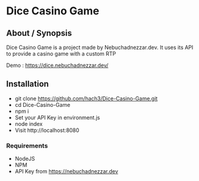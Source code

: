 # Dice Casino Game

## About / Synopsis

Dice Casino Game is a project made by Nebuchadnezzar.dev. It uses its API to provide a casino game with a custom RTP

Demo : https://dice.nebuchadnezzar.dev/

## Installation

* git clone https://github.com/hach3/Dice-Casino-Game.git
* cd Dice-Casino-Game
* npm i
* Set your API Key in environment.js
* node index
* Visit http://localhost:8080

### Requirements

 * NodeJS
 * NPM
 * API Key from https://nebuchadnezzar.dev
